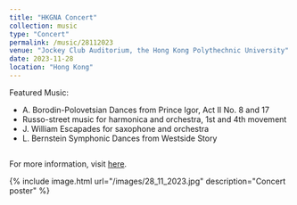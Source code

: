 ```yaml
---
title: "HKGNA Concert"
collection: music
type: "Concert"
permalink: /music/28112023
venue: "Jockey Club Auditorium, the Hong Kong Polythechnic University"
date: 2023-11-28
location: "Hong Kong"
---
```


Featured Music:
* A. Borodin-Polovetsian Dances from Prince Igor, Act II No. 8 and 17 
* Russo-street music for harmonica and orchestra, 1st and 4th movement  
* J. William Escapades for saxophone and orchestra
* L. Bernstein Symphonic Dances from Westside Story

##
For more information, visit [here]([https://www.polyu.edu.hk/cpeo/polyu-orchestra/](https://www.eventbrite.hk/e/timothy-sun-gordon-leex-polyu-orchestra-leung-kin-fung-tickets-716660088617?aff=oddtdtcreator)https://www.eventbrite.hk/e/timothy-sun-gordon-leex-polyu-orchestra-leung-kin-fung-tickets-716660088617?aff=oddtdtcreator).

{% include image.html url="/images/28_11_2023.jpg" description="Concert poster" %}

